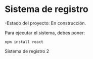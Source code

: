 <h1>Sistema de registro</h1>

-Estado del proyecto: En construcción.

Para ejecutar el sistema, debes poner:

```npm install react```

Sistema de registro 2
